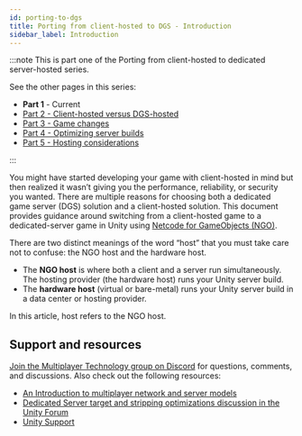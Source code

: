 ```yaml
---
id: porting-to-dgs
title: Porting from client-hosted to DGS - Introduction
sidebar_label: Introduction
---
```

:::note
This is part one of the Porting from client-hosted to dedicated server-hosted series.

See the other pages in this series:

- **Part 1** - Current
- [Part 2 - Client-hosted versus DGS-hosted](./porting-to-dgs/client-vs-dgs)
- [Part 3 - Game changes](./porting-to-dgs/porting-to-dgs-game-changes)
- [Part 4 - Optimizing server builds](./porting-to-dgs/optimizing-server-builds)
- [Part 5 - Hosting considerations](./porting-to-dgs/hosting-considerations)

:::

You might have started developing your game with client-hosted in mind but then realized it wasn’t giving you the performance, reliability, or security you wanted. There are multiple reasons for choosing both a dedicated game server (DGS) solution and a client-hosted solution. This document provides guidance around switching from a client-hosted game to a dedicated-server game in Unity using [Netcode for GameObjects (NGO)](../about).

There are two distinct meanings of the word “host” that you must take care not to confuse: the NGO host and the hardware host.

- The **NGO host** is where both a client and a server run simultaneously. The hosting provider (the hardware host) runs your Unity server build.
- The **hardware host** (virtual or bare-metal) runs your Unity server build in a data center or hosting provider.

In this article, host refers to the NGO host.

## Support and resources

[Join the Multiplayer Technology group on Discord](https://discord.gg/buMxnnPvTb) for questions, comments, and discussions. Also check out the following resources:

- [An Introduction to multiplayer network and server models](https://unity.com/how-to/intro-to-network-server-models)
- [Dedicated Server target and stripping optimizations discussion in the Unity Forum](https://forum.unity.com/threads/unity-2021-2-dedicated-server-target-and-stripping-optimizations-now-live-please-share-feedback.1143734/)
- [Unity Support](https://support.unity.com/hc/en-us)
